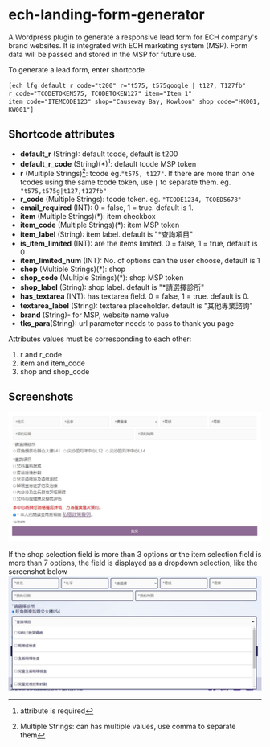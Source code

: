 # ech-landing-form-generator
A Wordpress plugin to generate a responsive lead form for ECH company's brand websites. It is integrated with ECH marketing system (MSP). Form data will be passed and stored in the MSP for future use.   

To generate a lead form, enter shortcode
```
[ech_lfg default_r_code="t200" r="t575, t575google | t127, T127fb" r_code="TCODETOKEN575, TCODETOKEN127" item="Item 1" item_code="ITEMCODE123" shop="Causeway Bay, Kowloon" shop_code="HK001, KW001"]
```

## Shortcode attributes
- **default_r** (String): default tcode, default is t200
- **default_r_code** (String)(*)[^1]: default tcode MSP token
- **r** (Multiple Strings)[^2]: tcode eg.`"t575, t127"`. If there are more than one tcodes using the same tcode token, use `|` to separate them. eg. `"t575,t575g|t127,t127fb"`
- **r_code** (Multiple Strings): tcode token. eg. `"TCODE1234, TCOED5678"`
- **email_required** (INT): 0 = false, 1 = true. default is 1.
- **item** (Multiple Strings)(*): item checkbox
- **item_code** (Multiple Strings)(*): item MSP token
- **item_label** (String): item label. default is "*查詢項目"
- **is_item_limited** (INT): are the items limited. 0 = false, 1 = true, default is 0
- **item_limited_num** (INT): No. of options can the user choose, default is 1
- **shop** (Multiple Strings)(*): shop
- **shop_code** (Multiple Strings)(*): shop MSP token
- **shop_label** (String): shop label. default is "*請選擇診所"
- **has_textarea** (INT): has textarea field. 0 = false, 1 = true. default is 0.
- **textarea_label** (String): textarea placeholder. default is "其他專業諮詢"
- **brand** (String)- for MSP, website name value
- **tks_para**(String): url parameter needs to pass to thank you page

Attributes values must be corresponding to each other:
1. r and r_code
2. item and item_code
3. shop and shop_code


[^1]: attribute is required
[^2]: Multiple Strings: can has multiple values, use comma to separate them

## Screenshots
![](https://github.com/ktkeepgoing/ech-landing-form-generator/blob/cc0582ab4442adb9b2e9c0a69f19fdee1421e6a7/screenshot/form.jpg)

If the shop selection field is more than 3 options or the item selection field is more than 7 options, the field is displayed as a dropdown selection, like the screenshot below
![](https://github.com/ktkeepgoing/ech-landing-form-generator/blob/cc0582ab4442adb9b2e9c0a69f19fdee1421e6a7/screenshot/more-options.jpg)
